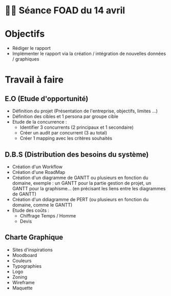 # 👩‍💻 Séance FOAD du 14 avril 

# Objectifs 

- Rédiger le rapport 
- Implémenter le rapport via la création / intégration de nouvelles données / graphiques

# Travail à faire 

## E.O (Etude d'opportunité)
- Définition du projet (Présentation de l'entreprise, objectifs, limites ...)
- Définition des cibles et 1 persona par groupe cible
- Etude de la concurrence : 
    * Identifier 3 concurrents (2 principaux et 1 secondaire)
    * Créer un audit par concurrent (3 au total)
    * Créer 1 mapping avec les critères souhaités

## D.B.S (Distribution des besoins du système)

- Création d'un Workflow
- Création d'une RoadMap
- Création d'un diagramme de GANTT ou plusieurs en fonction du domaine, exemple : un GANTT pour la partie gestion de projet, un GANTT pour la graphisme... (en précisant les liens entre les diagrammes de GANTT)
- Création d'un ddiagramme de PERT (ou plusieurs en fonction du domaine, comme le GANTT)
- Etude des coûts :
    * Chiffrage Temps / Homme
    * Devis

## Charte Graphique
- Sites d'inspirations
- Moodboard
- Couleurs
- Typographies
- Logo
- Zoning
- Wireframe
- Maquette




